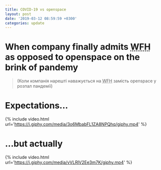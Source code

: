```yaml
---
title: COVID-19 vs openspace
layout: post
date: '2019-03-12 08:59:59 +0300'
categories: update
---
```

# When company finally admits <abbr title="Work from Home">WFH</abbr> as opposed to openspace on the brink of pandemy
> (Коли компанія нарешті наважується на <abbr title="Робота з дому">WFH</abbr> замість openspace у розпал пандемії)

# Expectations...
{% include video.html url='https://i.giphy.com/media/3o6MbabFL1ZA8NPQhq/giphy.mp4' %}
# ...but actually
{% include video.html url='https://i.giphy.com/media/vVLRlV2Ee3m7K/giphy.mp4' %}
